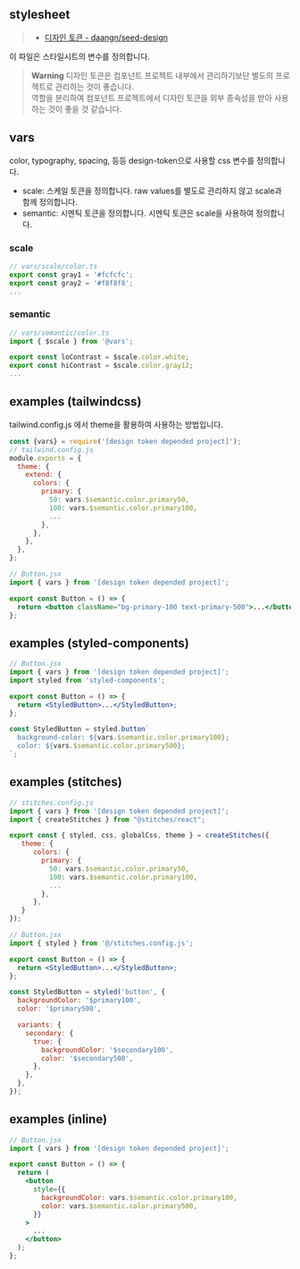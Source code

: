 ## stylesheet

> - [디자인 토큰 - daangn/seed-design](https://github.com/daangn/seed-design/blob/main/packages/design-token/README.md)

이 파일은 스타일시트의 변수를 정의합니다.

> **Warning**
> 디자인 토큰은 컴포넌트 프로젝트 내부에서 관리하기보단 별도의 프로젝트로 관리하는 것이 좋습니다.  
> 역할을 분리하여 컴포넌트 프로젝트에서 디자인 토큰을 외부 종속성을 받아 사용하는 것이 좋을 것 같습니다.

## vars

color, typography, spacing, 등등 design-token으로 사용할 css 변수를 정의합니다.

- scale: 스케일 토큰을 정의합니다. raw values를 별도로 관리하지 않고 scale과 함께 정의합니다.
- semantic: 시멘틱 토큰을 정의합니다. 시멘틱 토큰은 scale을 사용하여 정의합니다.

### scale

```ts
// vars/scale/color.ts
export const gray1 = '#fcfcfc';
export const gray2 = '#f8f8f8';
...
```

### semantic

```ts
// vars/semantic/color.ts
import { $scale } from '@vars';

export const loContrast = $scale.color.white;
export const hiContrast = $scale.color.gray12;
...
```

## examples (tailwindcss)

tailwind.config.js 에서 theme을 활용하여 사용하는 방법입니다.

```js
const {vars} = require('[design token depended project]');
// tailwind.config.js
module.exports = {
  theme: {
    extend: {
      colors: {
        primary: {
          50: vars.$semantic.color.primary50,
          100: vars.$semantic.color.primary100,
          ...
        },
      },
    },
  },
};
```

```jsx
// Button.jsx
import { vars } from '[design token depended project]';

export const Button = () => {
  return <button className="bg-primary-100 text-primary-500">...</button>;
};
```

## examples (styled-components)

```jsx
// Button.jsx
import { vars } from '[design token depended project]';
import styled from 'styled-components';

export const Button = () => {
  return <StyledButton>...</StyledButton>;
};

const StyledButton = styled.button`
  background-color: ${vars.$semantic.color.primary100};
  color: ${vars.$semantic.color.primary500};
`;
```

## examples (stitches)

```js
// stitches.config.js
import { vars } from '[design token depended project]';
import { createStitches } from "@stitches/react";

export const { styled, css, globalCss, theme } = createStitches({
   theme: {
      colors: {
        primary: {
          50: vars.$semantic.color.primary50,
          100: vars.$semantic.color.primary100,
          ...
        },
      },
   }
});
```

```jsx
// Button.jsx
import { styled } from '@/stitches.config.js';

export const Button = () => {
  return <StyledButton>...</StyledButton>;
};

const StyledButton = styled('button', {
  backgroundColor: '$primary100',
  color: '$primary500',

  variants: {
    secondary: {
      true: {
        backgroundColor: '$secondary100',
        color: '$secondary500',
      },
    },
  },
});
```

## examples (inline)

```jsx
// Button.jsx
import { vars } from '[design token depended project]';

export const Button = () => {
  return (
    <button
      style={{
        backgroundColor: vars.$semantic.color.primary100,
        color: vars.$semantic.color.primary500,
      }}
    >
      ...
    </button>
  );
};
```
